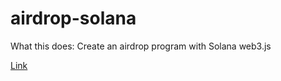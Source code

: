 # airdrop-solana

What this does: Create an airdrop program with Solana web3.js

[Link](https://openquest.xyz/quest/create-an-airdrop-program-with-solana-web3.js)
